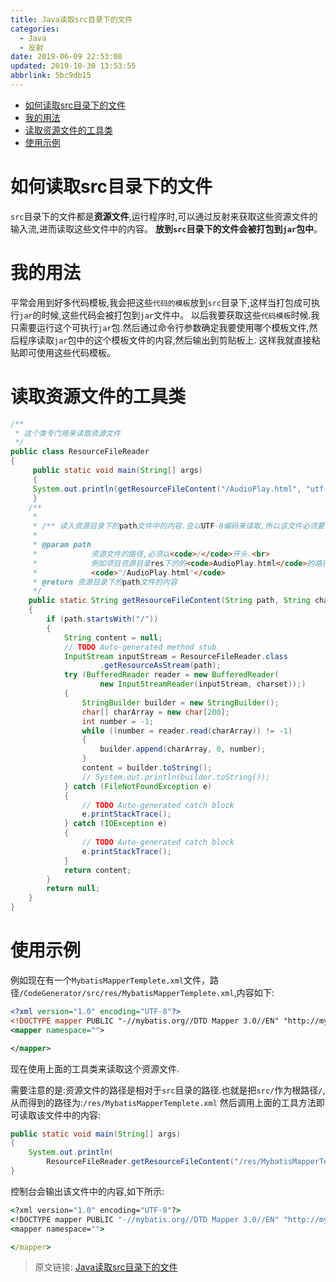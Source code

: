 ```yaml
---
title: Java读取src目录下的文件
categories: 
  - Java
  - 反射
date: 2019-06-09 22:53:08
updated: 2019-10-30 13:53:55
abbrlink: 5bc9db15
---
```

- [如何读取src目录下的文件](/blog/html/5bc9db15/#如何读取src目录下的文件)
- [我的用法](/blog/html/5bc9db15/#我的用法)
- [读取资源文件的工具类](/blog/html/5bc9db15/#读取资源文件的工具类)
- [使用示例](/blog/html/5bc9db15/#使用示例)

<!--more-->
<script src="https://cdn.bootcss.com/jquery/3.4.0/jquery.slim.min.js"></script>
<script>$(document).ready(function () {$(".post-body > ul:nth-child(1)").hide();});</script>

<!--end-->
# 如何读取src目录下的文件 #
`src`目录下的文件都是**资源文件**,运行程序时,可以通过反射来获取这些资源文件的输入流,进而读取这些文件中的内容。
**放到`src`目录下的文件会被打包到`jar`包中**。
# 我的用法 #
平常会用到好多代码模板,我会把这些`代码的模板`放到`src`目录下,这样当打包成可执行`jar`的时候,这些代码会被打包到`jar`文件中。
以后我要获取这些`代码模板`时候.我只需要运行这个可执行`jar`包.然后通过命令行参数确定我要使用哪个模板文件,然后程序读取`jar`包中的这个模板文件的内容,然后输出到剪贴板上.
这样我就直接粘贴即可使用这些代码模板。
# 读取资源文件的工具类 #
```java
/**
 * 这个类专门用来读取资源文件
 */
public class ResourceFileReader
{
	 public static void main(String[] args)
	 {
	 System.out.println(getResourceFileContent("/AudioPlay.html", "utf-8"));
	 }
	/**
	 * 
	 * /** 读入资源目录下的path文件中的内容.会以UTF-8编码来读取,所以该文件必须要保存为UTF-8编码格式.
	 * 
	 * @param path
	 *            资源文件的路径,必须以<code>/</code>开头.<br>
	 *            例如项目资源目录res下的的<code>AudioPlay.html</code>的路径为:
	 *            <code>"/AudioPlay.html"</code>
	 * @return 资源目录下的path文件的内容
	 */
	public static String getResourceFileContent(String path, String charset)
	{
		if (path.startsWith("/"))
		{
			String content = null;
			// TODO Auto-generated method stub
			InputStream inputStream = ResourceFileReader.class
					.getResourceAsStream(path);
			try (BufferedReader reader = new BufferedReader(
					new InputStreamReader(inputStream, charset));)
			{
				StringBuilder builder = new StringBuilder();
				char[] charArray = new char[200];
				int number = -1;
				while ((number = reader.read(charArray)) != -1)
				{
					builder.append(charArray, 0, number);
				}
				content = builder.toString();
				// System.out.println(builder.toString());
			} catch (FileNotFoundException e)
			{
				// TODO Auto-generated catch block
				e.printStackTrace();
			} catch (IOException e)
			{
				// TODO Auto-generated catch block
				e.printStackTrace();
			}
			return content;
		}
		return null;
	}
}
```
# 使用示例 #
例如现在有一个`MybatisMapperTemplete.xml`文件，路径`/CodeGenerator/src/res/MybatisMapperTemplete.xml`,内容如下:
```xml
<?xml version="1.0" encoding="UTF-8"?>
<!DOCTYPE mapper PUBLIC "-//mybatis.org//DTD Mapper 3.0//EN" "http://mybatis.org/dtd/mybatis-3-mapper.dtd" >
<mapper namespace="">

</mapper>
```
现在使用上面的工具类来读取这个资源文件.

需要注意的是:资源文件的路径是相对于`src`目录的路径.也就是把`src/`作为根路径`/`,从而得到的路径为:`/res/MybatisMapperTemplete.xml`
然后调用上面的工具方法即可读取该文件中的内容:
```java
public static void main(String[] args)
{
    System.out.println(
        ResourceFileReader.getResourceFileContent("/res/MybatisMapperTemplete.xml", "utf-8"));
}
```
控制台会输出该文件中的内容,如下所示:
```cmd
<?xml version="1.0" encoding="UTF-8"?>
<!DOCTYPE mapper PUBLIC "-//mybatis.org//DTD Mapper 3.0//EN" "http://mybatis.org/dtd/mybatis-3-mapper.dtd" >
<mapper namespace="">

</mapper>
```
>原文链接: [Java读取src目录下的文件](https://lanlan2017.github.io/blog/5bc9db15/)
